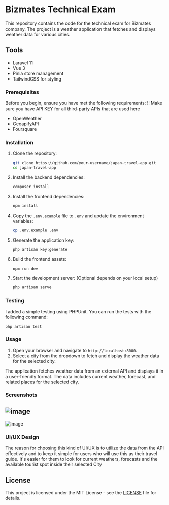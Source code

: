 # Bizmates Technical Exam

This repository contains the code for the technical exam for Bizmates company. The project is a weather application that fetches and displays weather data for various cities.

## Tools
- Laravel 11
- Vue 3
- Pinia store management
- TailwindCSS for styling

### Prerequisites

Before you begin, ensure you have met the following requirements:
!! Make sure you have API KEY for all third-party APIs that are used here
- OpenWeather
- GeoapifyAPI
- Foursquare



### Installation

1. Clone the repository:
    ```sh
    git clone https://github.com/your-username/japan-travel-app.git
    cd japan-travel-app
    ```

2. Install the backend dependencies:
    ```sh
    composer install
    ```

3. Install the frontend dependencies:
    ```sh
    npm install
    ```

4. Copy the `.env.example` file to `.env` and update the environment variables:
    ```sh
    cp .env.example .env
    ```

5. Generate the application key:
    ```sh
    php artisan key:generate
    ```

6. Build the frontend assets:
    ```sh
    npm run dev
    ```

8. Start the development server: (Optional depends on your local setup)
    ```sh
    php artisan serve
    ```

### Testing

I added a simple testing using PHPUnit. You can run the tests with the following command:
```
php artisan test
```

### Usage

1. Open your browser and navigate to `http://localhost:8000`.
2. Select a city from the dropdown to fetch and display the weather data for the selected city.

The application fetches weather data from an external API and displays it in a user-friendly format. The data includes current weather, forecast, and related places for the selected city.
### Screenshots
![image](https://github.com/user-attachments/assets/74091e89-9a6e-4e19-a673-9bd87df8b31d)
--
![image](https://github.com/user-attachments/assets/acbabddd-95ff-4cc6-97f8-2b1abd2dc4ef)


### UI/UX Design


The reason for choosing this kind of UI/UX is to utilize the data from the API effectively and to keep it simple for users who will use this as their travel guide.
It's easier for them to look for current weathers, forecasts and the available tourist spot inside their selected City

## License

This project is licensed under the MIT License - see the [LICENSE](LICENSE) file for details.
